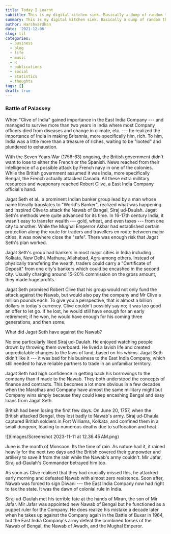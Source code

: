 ```yaml
---
title: Today I Learnt
subtitle: This is my digital kitchen sink. Basically a dump of random thoughts as they drop in my brain.
summary: This is my digital kitchen sink. Basically a dump of random thoughts as they drop in my brain.
author: Harshvardhan
date: '2021-12-06'
slug: til
categories:
  - business
  - blog
  - life
  - music
  - R
  - publications
  - social
  - statistics
  - thoughts
tags: []
draft: true
---
```


### Battle of Palassey

When "Clive of India" gained importance in the East India Company --- and managed to survive more than two years in India where most Company officers died from diseases and change in climate, etc. --- he realized the importance of India in making Britannia, more specifically him, rich.
To him, India was a little more than a treasure of riches, waiting to be "looted" and plundered to exhaustion.

With the Seven Years War (1756-63) ongoing, the British government didn't want to lose to either the French or the Spanish.
News reached from their intelligence of a possible attack by French navy in one of the colonies.
While the British government assumed it was India, more specifically Bengal, the French actually attacked Canada.
All these extra millitary resources and weaponary reached Robert Clive, a East India Company official's hand.

Jagat Seth et al., a prominent Indian banker group lead by a man whose name literally translates to "World's Banker", realized what was happening and inspired Clive to attack the Nawab of Bangal, Siraj ud-Daulah.
Jagat Seth's methods were quite advanced for its time.
In 16-17th century India, it wasn't easy to transfer wealth --- gold, wheat, and even taxes --- from one city to another.
While the Mughal Emperror Akbar had established certain protection along the route for traders and travellers en route between major cities, it was nowhere close the "safe".
There was enough risk that Jagat Seth's plan worked.

Jagat Seth's group had bankers in most major cities in India including Kolkata, New Delhi, Mathura, Allahabad, Agra among others.
Instead of physically transfering the wealth, traders could carry a "Certificate of Deposit" from one city's bankers which could be encashed in the second city.
Usually charging around 15-20% commission on the gross amount, they made huge profits.

Jagat Seth promised Robert Clive that his group would not only fund the attack against the Nawab, but would also pay the company and Mr Clive a million pounds each.
To give you a perspective, that is almost a billion dollars in today's currency.
Clive couldn't possibly say no; it was too good an offer to let go.
If he lost, he would still have enough for an early retirement; if he won, he would have enough for his coming three generations, and then some.

What did Jagat Seth have against the Nawab?

No one particularly liked Siraj ud-Daulah.
He enjoyed watching people drown by throwing them overboard.
He lived a lavish life and created unpredictable changes to the laws of land, based on his whims.
Jagat Seth didn't like it --- it was bad for his business to the East India Company, which still needed to have reliable partners to trade in an unfamiliar territory.

Jagat Seth had high confidence in getting back his borrowings to the company than if made to the Nawab.
They both understood the concepts of finance and contracts.
This becomes a lot more obvious in a few decades when the Marathas and Company have almost the same millitary might but Company wins simply because they could keep encashing Bengal and easy loans from Jagat Seth.

British had been losing the first few days.
On June 20, 1757, when the British attacked Bengal, they lost badly to Nawab's army.
Siraj ud-Dhaula captured British soldiers in Fort Williams, Kolkata, and confined them in a small dungeon, leading to numerous deaths due to suffocation and heat.

![](images/Screenshot 2023-11-11 at 12.36.45 AM.png)

June is the month of Monsoon.
Its the time of rain.
As nature had it, it rained heavily for the next two days and the British covered their gunpowder and artiliery to save it from the rain while the Nawab's army couldn't.
Mir Jafar, Siraj ud-Daulah's Commander betrayed him too.

As soon as Clive realised that they had crucially missed this, he attacked early morning and defeated Nawab with almost zero resistence.
Soon after, Nawab was forced to sign Diwani --- the East India Company now had right to tax the state.
It was the dawn of colonial rule in India.

Siraj ud-Daulah met his terrible fate at the hands of Miran, the son of Mir Jafar.
Mir Jafar was appointed new Nawab of Bengal but he functioned as a puppet ruler for the Company.
He does realize his mistake a decade later when he takes up against the Company again in the Battle of Buxar in 1964, but the East India Company's army defeat the combined forces of the Nawab of Bengal, the Nawab of Awadh, and the Mughal Emperor.

